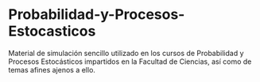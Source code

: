 # Probabilidad-y-Procesos-Estocasticos
Material de simulación sencillo utilizado en los cursos de Probabilidad y Procesos Estocásticos impartidos en la Facultad de Ciencias, así como de temas afines ajenos a ello.
